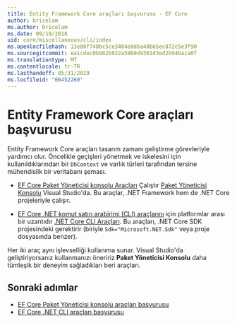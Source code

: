 ```yaml
---
title: Entity Framework Core araçları başvurusu - EF Core
author: bricelam
ms.author: bricelam
ms.date: 09/19/2018
uid: core/miscellaneous/cli/index
ms.openlocfilehash: 13e80f740bc5ce3404e8dba40b65ec872c5e3f90
ms.sourcegitcommit: ea1cdec0b982b922a59b9d9301d3ed2b94baca0f
ms.translationtype: MT
ms.contentlocale: tr-TR
ms.lasthandoff: 05/31/2019
ms.locfileid: "66452260"
---
```

# <a name="entity-framework-core-tools-reference"></a>Entity Framework Core araçları başvurusu

Entity Framework Core araçları tasarım zamanı geliştirme görevleriyle yardımcı olur. Öncelikle geçişleri yönetmek ve iskelesini için kullanıldıklarından bir `DbContext` ve varlık türleri tarafından tersine mühendislik bir veritabanı şeması.

* [EF Core Paket Yöneticisi konsolu Araçları](powershell.md) Çalıştır [Paket Yöneticisi Konsolu](https://docs.microsoft.com/nuget/tools/package-manager-console) Visual Studio'da. Bu araçlar, .NET Framework hem de .NET Core projeleriyle çalışır.

* [EF Core .NET komut satırı arabirimi (CLI) araçlarını](dotnet.md) için platformlar arası bir uzantıdır [.NET Core CLI Araçları](https://docs.microsoft.com/dotnet/core/tools/). Bu araçları, .NET Core SDK projesindeki gerektirir (biriyle `Sdk="Microsoft.NET.Sdk"` veya proje dosyasında benzer).

Her iki araç aynı işlevselliği kullanıma sunar. Visual Studio'da geliştiriyorsanız kullanmanızı öneririz **Paket Yöneticisi Konsolu** daha tümleşik bir deneyim sağladıkları beri araçları.

## <a name="next-steps"></a>Sonraki adımlar

* [EF Core Paket Yöneticisi konsolu araçları başvurusu](powershell.md)
* [EF Core .NET CLI araçları başvurusu](dotnet.md)
